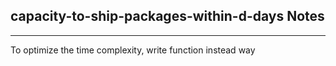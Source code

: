 <h2>capacity-to-ship-packages-within-d-days Notes</h2><hr>To optimize the time complexity, write function instead way 